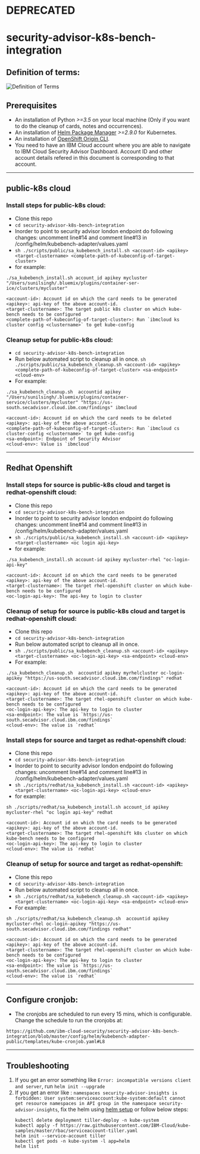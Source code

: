 # DEPRECATED

# security-advisor-k8s-bench-integration

## Definition of terms:

![Definition of Terms](https://github.com/ibm-cloud-security/security-advisor-k8s-bench-integration/blob/master/kube-definitions.png) 

## Prerequisites 
- An installation of Python *>=3.5* on your local machine (Only if you want to do the cleanup of cards, notes and occurrences).
- An installation of [Helm Package Manager](https://docs.helm.sh/using_helm/#from-script) *>=2.9.0* for Kubernetes.
- An installation of [OpenShift Origin CLI](https://cloud.ibm.com/docs/openshift?topic=openshift-openshift-cli#cli_oc).
- You need to have an IBM Cloud account where you are able to navigate to IBM Cloud Security Advisor Dashboard. Account ID and other account details refered in this document is corresponding to that account.

<hr>

## public-k8s cloud 
### Install steps for public-k8s cloud:
- Clone this repo
- `cd security-advisor-k8s-bench-integration`
- Inorder to point to security advisor london endpoint do following changes:
  uncomment line#14 and comment line#13 in /config/helm/kubebench-adapter/values.yaml 
- `sh ./scripts/public/sa_kubebench_install.sh <account-id> <apikey> <target-clustername> <complete-path-of-kubeconfig-of-target-cluster>`
- for example: 
```
./sa_kubebench_install.sh account_id apikey mycluster "/Users/sunilsingh/.bluemix/plugins/container-ser-ice/clusters/mycluster"

<account-id>: Account id on which the card needs to be generated
<apikey>: api-key of the above account-id.
<target-clustername>: The target public k8s cluster on which kube-bench needs to be configured 
<complete-path-of-kubeconfig-of-target-cluster>: Run `ibmcloud ks cluster config <clustername>` to get kube-config
```

### Cleanup setup for public-k8s cloud:
- `cd security-advisor-k8s-bench-integration`
- Run below automated script to cleanup all in once.
`sh ./scripts/public/sa_kubebench_cleanup.sh <account-id> <apikey> <complete-path-of-kubeconfig-of-target-cluster> <sa-endpoint> <cloud-env>`
- For example: 
 ```
 ./sa_kubebench_cleanup.sh  accountid apikey "/Users/sunilsingh/.bluemix/plugins/container-service/clusters/mycluster" "https://us-south.secadvisor.cloud.ibm.com/findings" ibmcloud

<account-id>: Account id on which the card needs to be deleted
<apikey>: api-key of the above account-id.
<complete-path-of-kubeconfig-of-target-cluster>: Run `ibmcloud cs cluster-config <clustername>` to get kube-config
<sa-endpoint>: Endpoint of Security Advisor
<cloud-env>: Value is `ibmcloud`
```
<hr>

## Redhat Openshift
### Install steps for source is public-k8s cloud and target is redhat-openshift cloud:
- Clone this repo
- `cd security-advisor-k8s-bench-integration`
- Inorder to point to security advisor london endpoint do following changes:
  uncomment line#14 and comment line#13 in /config/helm/kubebench-adapter/values.yaml 
- `sh ./scripts/public/sa_kubebench_install.sh <account-id> <apikey> <target-clustername> <oc login api-key>`
- for example: 
```
./sa_kubebench_install.sh account-id apikey mycluster-rhel "oc-login-api-key"

<account-id>: Account id on which the card needs to be generated
<apikey>: api-key of the above account-id.
<target-clustername>: The target rhel-openshift cluster on which kube-bench needs to be configured 
<oc-login-api-key>: The api-key to login to cluster
```

### Cleanup of setup for source is public-k8s cloud and target is redhat-openshift cloud:
- Clone this repo
- `cd security-advisor-k8s-bench-integration`
- Run below automated script to cleanup all in once.
- `sh ./scripts/public/sa_kubebench_cleanup.sh <account-id> <apikey> <target-clustername> <oc-login-api-key> <sa-endpoint> <cloud-env>`
-  For example: 
```
./sa_kubebench_cleanup.sh  accountid apikey myrhelcluster oc-login-apikey "https://us-south.secadvisor.cloud.ibm.com/findings" redhat

<account-id>: Account id on which the card needs to be generated
<apikey>: api-key of the above account-id.
<target-clustername>: The target rhel-openshift cluster on which kube-bench needs to be configured 
<oc-login-api-key>: The api-key to login to cluster
<sa-endpoint>: The value is `https://us-south.secadvisor.cloud.ibm.com/findings`
<cloud-env>: The value is `redhat`
```

### Install steps for source and target as redhat-openshift cloud:
- Clone this repo
- `cd security-advisor-k8s-bench-integration`
- Inorder to point to security advisor london endpoint do following changes:
  uncomment line#14 and comment line#13 in /config/helm/kubebench-adapter/values.yaml 
- `sh ./scripts/redhat/sa_kubebench_install.sh <account-id> <apikey> <target-clustername> <oc-login-api-key> <cloud-env>`
- for example: 
```
sh ./scripts/redhat/sa_kubebench_install.sh account_id apikey mycluster-rhel "oc login api-key" redhat

<account-id>: Account id on which the card needs to be generated
<apikey>: api-key of the above account-id.
<target-clustername>: The target rhel-openshift k8s cluster on which kube-bench needs to be configured 
<oc-login-api-key>: The api-key to login to cluster
<cloud-env>: The value is `redhat`
```

### Cleanup of setup for source and target as redhat-openshift:

- Clone this repo
- `cd security-advisor-k8s-bench-integration`
- Run below automated script to cleanup all in once.
- `sh ./scripts/redhat/sa_kubebench_cleanup.sh <account-id> <apikey> <target-clustername> <oc-login-api-key> <sa-endpoint> <cloud-env>`
-  For example: 
```
sh ./scripts/redhat/sa_kubebench_cleanup.sh  accountid apikey mycluster-rhel oc-login-apikey "https://us-south.secadvisor.cloud.ibm.com/findings redhat"

<account-id>: Account id on which the card needs to be generated
<apikey>: api-key of the above account-id.
<target-clustername>: The target rhel-openshift cluster on which kube-bench needs to be configured 
<oc-login-api-key>: The api-key to login to cluster
<sa-endpoint>: The value is `https://us-south.secadvisor.cloud.ibm.com/findings`
<cloud-env>: The value is `redhat`
```
<hr>

## Configure cronjob:
- The cronjobs are scheduled to run every 15 mins, which is configurable. Change the schedule to run the cronjobs at: 
```
https://github.com/ibm-cloud-security/security-advisor-k8s-bench-integration/blob/master/config/helm/kubebench-adapter-public/templates/kube-cronjob.yaml#L8
```

<hr>

## Troubleshooting

1. If you get an error something like `Error: incompatible versions client and server`, run `helm init --upgrade`
2. If you get an error like : `namespaces security-advisor-insights is forbidden: User system:serviceaccount:kube-system:default cannot get resource namespaces in API group in the namespace security-advisor-insights`, fix the helm using [helm setup](https://cloud.ibm.com/docs/containers?topic=containers-integrations#helm) or follow below steps:
   ```
   kubectl delete deployment tiller-deploy -n kube-system
   kubectl apply -f https://raw.githubusercontent.com/IBM-Cloud/kube-samples/master/rbac/serviceaccount-tiller.yaml
   helm init --service-account tiller
   kubectl get pods -n kube-system -l app=helm
   helm list
   ```
